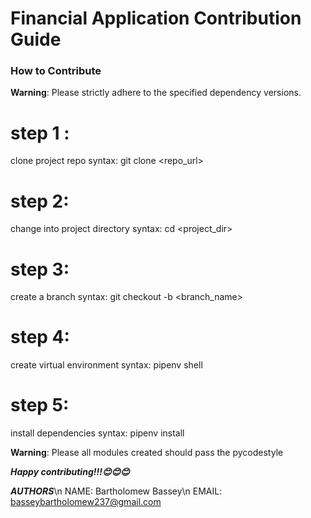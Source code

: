 # Financial Application Contribution Guide

### How to Contribute

**Warning**: Please strictly adhere to the specified dependency versions.

# step 1 :

clone project repo
syntax: git clone <repo_url>

# step 2:
change into project directory
syntax: cd <project_dir>

# step 3:
create a branch
syntax: git checkout -b <branch_name>

# step 4:
create virtual environment
syntax: pipenv shell

# step 5:
install dependencies
syntax: pipenv install

**Warning**: Please all modules created should pass the pycodestyle 


___Happy contributing!!!😊😊😊___

___AUTHORS___\n
NAME: Bartholomew Bassey\n
EMAIL: basseybartholomew237@gmail.com

